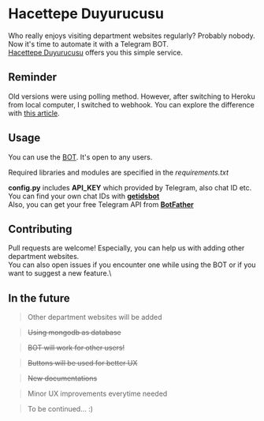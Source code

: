 # Hacettepe Duyurucusu

Who really enjoys visiting department websites regularly? Probably nobody. Now it's time to automate it with a Telegram BOT.\
[Hacettepe Duyurucusu](t.me/HacettepeDuyurucusuBot) offers you this simple service.

## Reminder

Old versions were using polling method. However, after switching to Heroku from local computer, I switched to webhook. You can explore the
difference with [this article](https://dzone.com/articles/evaluating-webhooks-vs-polling).

## Usage

You can use the [BOT](t.me/HacettepeDuyurucusuBot). It's open to any users.

Required libraries and modules are specified in the *requirements.txt*

**config.py** includes **API_KEY** which provided by Telegram, also chat ID etc.\
You can find your own chat IDs with **[getidsbot](t.me/getidsbot)**\
Also, you can get your free Telegram API from **[BotFather](t.me/BotFather)**

## Contributing

Pull requests are welcome! Especially, you can help us with adding other department websites.\
You can also open issues if you encounter one while using the BOT or if you want to suggest a new feature.\

## In the future

> Other department websites will be added

> ~~Using mongodb as database~~

> ~~BOT will work for other users!~~

> ~~Buttons will be used for better UX~~

> ~~New documentations~~

> Minor UX improvements everytime needed

> To be continued... :)

